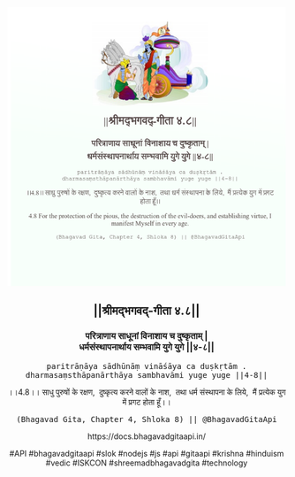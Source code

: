 <img src="../../asset/BG_4_8.png"/>
<center><h2>||श्रीमद्‍भगवद्‍-गीता ४.८||</h2>
<h3>परित्राणाय साधूनां विनाशाय च दुष्कृताम् |<br/>धर्मसंस्थापनार्थाय सम्भवामि युगे युगे ||४-८||</h3>
<pre>paritrāṇāya sādhūnāṃ vināśāya ca duṣkṛtām .<br/>dharmasaṃsthāpanārthāya sambhavāmi yuge yuge ||4-8||</pre>
<p>।।4.8।। साधु पुरुषों के रक्षण,  दुष्कृत्य करने वालों के नाश,  तथा धर्म संस्थापना के लिये,  मैं प्रत्येक युग में प्रगट होता हूँ।।</p>
<pre>(Bhagavad Gita, Chapter 4, Shloka 8) || @BhagavadGitaApi</pre><p>https://docs.bhagavadgitaapi.in/</p><p>#API #bhagavadgitaapi #slok #nodejs #js #api #gitaapi #krishna #hinduism #vedic #ISKCON #shreemadbhagavadgita #technology</p></center>